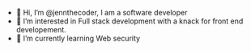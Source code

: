 - 👋 Hi, I’m @jennthecoder, I am a software developer 
- 👀 I’m interested in Full stack development with a knack for front end developement.
- 🌱 I’m currently learning Web security


<!---
jennthecoder/jennthecoder is a ✨ special ✨ repository because its `README.md` (this file) appears on your GitHub profile.
You can click the Preview link to take a look at your changes.
--->
